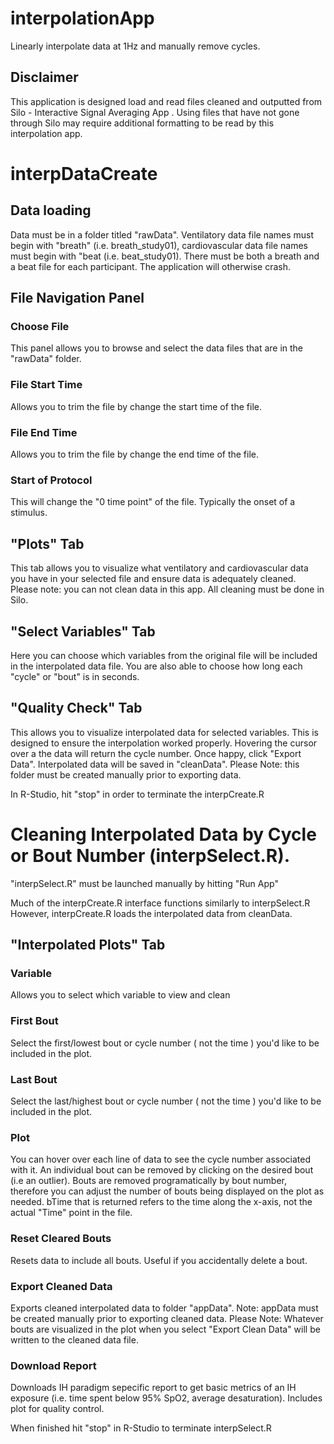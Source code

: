 # interpolationApp
Linearly interpolate data at 1Hz and manually remove cycles.

## Disclaimer
This application is designed load and read files cleaned and outputted from <bold> Silo - Interactive Signal Averaging App </bold>. Using files that have not gone through Silo may require additional formatting to be read by this interpolation app.

# interpDataCreate
## Data loading
Data must be in a folder titled "rawData". 
Ventilatory data file names must begin with "breath" (i.e. breath_study01), cardiovascular data file names must begin with "beat (i.e. beat_study01). There must be both a breath and a beat file for each participant. The application will otherwise crash.

## File Navigation Panel
### Choose File
This panel allows you to browse and select the data files that are in the "rawData" folder. 

### File Start Time
Allows you to trim the file by change the start time of the file.

### File End Time
Allows you to trim the file by change the end time of the file.

### Start of Protocol
This will change the "0 time point" of the file. Typically the onset of a stimulus.

## "Plots" Tab
This tab allows you to visualize what ventilatory and cardiovascular data you have in your selected file and ensure data is adequately cleaned. Please note: you can not clean data in this app. All cleaning must be done in Silo.

## "Select Variables" Tab
Here you can choose which variables from the original file will be included in the interpolated data file. You are also able to choose how long each "cycle" or "bout" is in seconds.  

## "Quality Check" Tab
This allows you to visualize interpolated data for selected variables. This is designed to ensure the interpolation worked properly. Hovering the cursor over a the data will return the cycle number. Once happy, click "Export Data". Interpolated data will be saved in "cleanData". <bold>Please Note</bold>: this folder must be created manually prior to exporting data.

In R-Studio, hit "stop" in order to terminate the interpCreate.R

# Cleaning Interpolated Data by Cycle or Bout Number (interpSelect.R).
 "interpSelect.R" must be launched manually by hitting "Run App"
 
 Much of the interpCreate.R interface functions similarly to interpSelect.R <bold>However, interpCreate.R loads the interpolated data from cleanData</bold>.
 
 ## "Interpolated Plots" Tab
 ### Variable
 Allows you to select which variable to view and clean
 
 ### First Bout
 Select the first/lowest bout or cycle number (<italics> not the time </italics>) you'd like to be included in the plot. 
 
 ### Last Bout
 Select the last/highest bout or cycle number (<italics> not the time </italics>) you'd like to be included in the plot. 
 
 ### Plot
 You can hover over each line of data to see the cycle number associated with it.
 An individual bout can be removed by clicking on the desired bout (i.e an outlier). Bouts are removed programatically by bout number, therefore you can adjust the
 number of bouts being displayed on the plot as needed.
 bTime that is returned refers to the time along the x-axis, not the actual "Time" point in the file.
 
 ### Reset Cleared Bouts
 Resets data to include all bouts. Useful if you accidentally delete a bout.
 
 ### Export Cleaned Data
 Exports cleaned interpolated data to folder "appData". Note: appData must be created manually prior to exporting cleaned data.
 <bold>Please Note: Whatever bouts are visualized in the plot when you select "Export Clean Data" will be written to the cleaned data file. </bold>
 
 ### Download Report
 Downloads IH paradigm sepecific report to get basic metrics of an IH exposure (i.e. time spent below 95% SpO2, average desaturation). Includes plot for quality control.  
 
 When finished hit "stop" in R-Studio to terminate interpSelect.R
